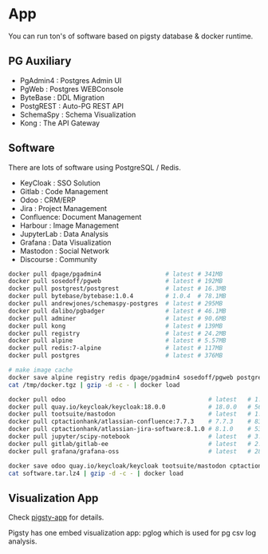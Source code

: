 # App

You can run ton's of software based on pigsty database & docker runtime.

## PG Auxiliary

* PgAdmin4 : Postgres Admin UI
* PgWeb : Postgres WEBConsole
* ByteBase : DDL Migration
* PostgREST : Auto-PG REST API
* SchemaSpy : Schema Visualization
* Kong : The API Gateway

## Software

There are lots of software using PostgreSQL / Redis.

* KeyCloak : SSO Solution
* Gitlab : Code Management
* Odoo : CRM/ERP
* Jira : Project Management
* Confluence: Document Management
* Harbour : Image Management
* JupyterLab : Data Analysis
* Grafana : Data Visualization
* Mastodon : Social Network
* Discourse : Community


```bash
docker pull dpage/pgadmin4                  # latest # 341MB
docker pull sosedoff/pgweb                  # latest # 192MB
docker pull postgrest/postgrest             # latest # 16.3MB
docker pull bytebase/bytebase:1.0.4         # 1.0.4  # 78.1MB
docker pull andrewjones/schemaspy-postgres  # latest # 295MB
docker pull dalibo/pgbadger                 # latest # 46.1MB
docker pull adminer                         # latest # 90.6MB
docker pull kong                            # latest # 139MB
docker pull registry                        # latest # 24.2MB
docker pull alpine                          # latest # 5.57MB
docker pull redis:7-alpine                  # latest # 117MB
docker pull postgres                        # latest # 376MB
```

```bash
# make image cache
docker save alpine registry redis dpage/pgadmin4 sosedoff/pgweb postgrest/postgrest bytebase/bytebase andrewjones/schemaspy-postgres | gzip -9 -c > /tmp/docker.tgz
cat /tmp/docker.tgz | gzip -d -c - | docker load  
```




```bash
docker pull odoo                                        # latest   # 1.49GB
docker pull quay.io/keycloak/keycloak:18.0.0            # 18.0.0   # 562MB
docker pull tootsuite/mastodon                          # latest   # 1.76GB
docker pull cptactionhank/atlassian-confluence:7.7.3    # 7.7.3    # 835MB
docker pull cptactionhank/atlassian-jira-software:8.1.0 # 8.1.0    # 531MB
docker pull jupyter/scipy-notebook                      # latest   # 3.01GB
docker pull gitlab/gitlab-ee                            # latest   # 2.69GB
docker pull grafana/grafana-oss                         # latest   # 286MB
```

```bash
docker save odoo quay.io/keycloak/keycloak tootsuite/mastodon cptactionhank/atlassian-confluence cptactionhank/atlassian-jira-software jupyter/scipy-notebook gitlab/gitlab-ee grafana/grafana-oss | gzip -c - > software.tar.lz4
cat software.tar.lz4 | gzip -d -c - | docker load  
```



## Visualization App

Check [pigsty-app](https://github.com/Vonng/pigsty-app) for details.

Pigsty has one embed visualization app: pglog which is used for pg csv log analysis.
